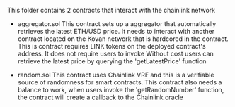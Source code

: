 This folder contains 2 contracts that interact with the chainlink network

- aggregator.sol
    This contract sets up a aggregator that automatically retrieves the latest ETH/USD price. 
    It needs to interact with another contract located on the Kovan network that is hardcored in the contract. 
    This is contract requires LINK tokens on the deployed contract's address. It does not require users to invoke
    Without cost users can retrieve the latest price by querying the 'getLatestPrice' function


- random.sol
    This contract uses Chainlink VRF and this is a verifiable source of randomness for smart contracts. 
    This contract also needs a balance to work, when users invoke the 'getRandomNumber' function, 
    the contract will create a callback to the Chainlink oracle
